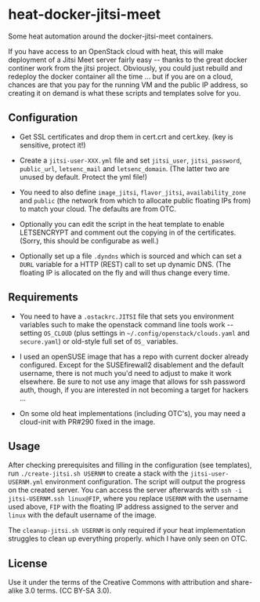 # heat-docker-jitsi-meet
Some heat automation around the docker-jitsi-meet containers.

If you have access to an OpenStack cloud with heat, this will make deployment
of a Jitsi Meet server fairly easy -- thanks to the great docker continer work
from the jitsi project. Obviously, you could just rebuild and redeploy the
docker container all the time ... but if you are on a cloud, chances are that
you pay for the running VM and the public IP address, so creating it on demand
is what these scripts and templates solve for you.

## Configuration

* Get SSL certificates and drop them in cert.crt and cert.key. (key is sensitive, protect it!)

* Create a ``jitsi-user-XXX.yml`` file and set ``jitsi_user``, ``jitsi_password``, ``public_url``,
  ``letsenc_mail`` and ``letsenc_domain``. (The latter two are unused by default. Protect the yml file!)

* You need to also define ``image_jitsi``, ``flavor_jitsi``, ``availability_zone`` and ``public``
  (the network from which to allocate public floating IPs from) to match your cloud.
  The defaults are from OTC.

* Optionally you can edit the script in the heat template to enable LETSENCRYPT and comment
  out the copying in of the certificates. (Sorry, this should be configurabe as well.)

* Optionally set up a file ``.dyndns`` which is sourced and which can set a ``DURL`` variable 
  for a HTTP (REST) call to set up dynamic DNS. (The floating IP is allocated on the fly and will
  thus change every time.

## Requirements

* You need to have a ``.ostackrc.JITSI`` file that sets you environment variables such to make
  the openstack command line tools work -- setting ``OS_CLOUD`` (plus settings in 
  ``~/.config/openstack/clouds.yaml`` and ``secure.yaml``) or old-style full set of ``OS_`` 
  variables.

* I used an openSUSE image that has a repo with current docker already configured. Except
  for the SUSEfirewall2 disablement and the default username, there is not much you'd need
  to adjust to make it work elsewhere. Be sure to not use any image that allows for ssh
  password auth, though, if you are interested in not becoming a target for hackers ...

* On some old heat implementations (including OTC's), you may need a cloud-init with PR#290 
  fixed in the image.

## Usage

After checking prerequisites and filling in the configuration (see templates),
run ``./create-jitsi.sh USERNM`` to create a stack with the ``jitsi-user-USERNM.yml``
environment configuration. The script will output the progress on the created server.
You can access the server afterwards with ``ssh -i jitsi-USERNM.ssh linux@FIP``,
where you replace ``USERNM`` with the username used above, ``FIP`` with the floating
IP address assigned to the server and ``linux`` with the default username of the image.

The ``cleanup-jitsi.sh USERNM`` is only required if your heat implementation struggles
to clean up everything properly. which I have only seen on OTC.

## License

Use it under the terms of the Creative Commons with attribution and share-alike 3.0 terms.
(CC BY-SA 3.0).
